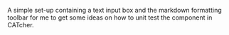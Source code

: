 A simple set-up containing a text input box and the markdown formatting toolbar for me to get some ideas on how to unit test the component in CATcher.
